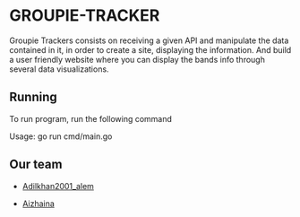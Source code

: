 # GROUPIE-TRACKER
Groupie Trackers consists on receiving a given API and manipulate the data contained in it, in order to create a site, displaying the information.
And build a user friendly website where you can display the bands info through several data visualizations. 
## Running 

To run program, run the following command

Usage: go run cmd/main.go  


## Our team
- [Adilkhan2001_alem](https://01.alem.school/git/Adilkhan2001_alem)

 - [Aizhaina](https://01.alem.school/git/Aizhaina)